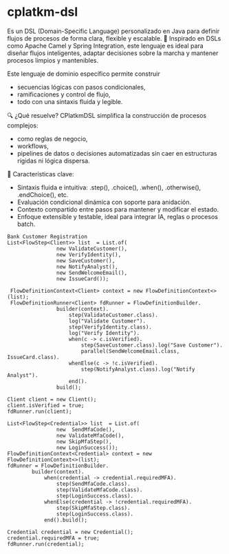 # cplatkm-dsl

Es un DSL (Domain-Specific Language) personalizado en Java para definir flujos de procesos de forma clara, flexible y escalable.
🚀 Inspirado en DSLs como Apache Camel y Spring Integration, este lenguaje es ideal para diseñar flujos inteligentes, adaptar decisiones sobre la marcha y mantener procesos limpios y mantenibles.

Este lenguaje de dominio específico permite construir 
-    secuencias lógicas con pasos condicionales,
-    ramificaciones y control de flujo,
-    todo con una sintaxis fluida y legible.

🔍 ¿Qué resuelve?
CPlatkmDSL simplifica la construcción de procesos complejos:
-    como reglas de negocio, 
-    workflows, 
-    pipelines de datos o decisiones automatizadas sin caer en estructuras rígidas ni lógica dispersa.

🔧 Características clave:

-    Sintaxis fluida e intuitiva: .step(), .choice(), .when(), .otherwise(), .endChoice(), etc.
-    Evaluación condicional dinámica con soporte para anidación.
-    Contexto compartido entre pasos para mantener y modificar el estado.
-    Enfoque extensible y testable, ideal para integrar IA, reglas o procesos batch.
  

```
Bank Customer Registration
List<FlowStep<Client>> list  = List.of(
                new ValidateCustomer(),
                new VerifyIdentity(),
                new SaveCustomer(),
                new NotifyAnalyst(),
                new SendWelcomeEmail(),
                new IssueCard());

 FlowDefinitionContext<Client> context = new FlowDefinitionContext<>(list);
 FlowDefinitionRunner<Client> fdRunner = FlowDefinitionBuilder.
                builder(context).
                    step(ValidateCustomer.class).
                    log("Validate Customer").
                    step(VerifyIdentity.class).
                    log("Verify Identity").
                    when(c -> c.isVerified).
                        step(SaveCustomer.class).log("Save Customer").
                        parallel(SendWelcomeEmail.class, IssueCard.class).
                    whenElse(c -> !c.isVerified).
                        step(NotifyAnalyst.class).log("Notify Analyst").
                    end().
                build();

Client client = new Client();
client.isVerified = true;
fdRunner.run(client);
```

```
List<FlowStep<Credential>> list  = List.of(
                new  SendMfaCode(),
                new ValidateMfaCode(),
                new SkipMfaStep(),
                new LoginSuccess());
FlowDefinitionContext<Credential> context = new FlowDefinitionContext<>(list);
fdRunner = FlowDefinitionBuilder.
        builder(context).
            when(credential -> credential.requiredMFA).
                step(SendMfaCode.class).
                step(ValidateMfaCode.class).
                step(LoginSuccess.class).
            whenElse(credential -> !credential.requiredMFA).
                step(SkipMfaStep.class).
                step(LoginSuccess.class).
            end().build();

Credential credential = new Credential();
credential.requiredMFA = true;
fdRunner.run(credential);
```


